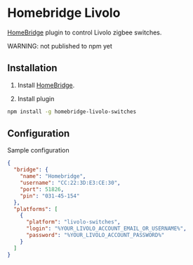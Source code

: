 # Homebridge Livolo

[HomeBridge](https://github.com/nfarina/homebridge) plugin to control Livolo zigbee switches.

WARNING: not published to npm yet

## Installation
1. Install [HomeBridge](https://github.com/nfarina/homebridge).

2. Install plugin
```sh
npm install -g homebridge-livolo-switches

```

## Configuration
Sample configuration
```json
{
  "bridge": {
    "name": "Homebridge",
    "username": "CC:22:3D:E3:CE:30",
    "port": 51826,
    "pin": "031-45-154"
  },
  "platforms": [
    {
      "platform": "livolo-switches",
      "login": "%YOUR_LIVOLO_ACCOUNT_EMAIL_OR_USERNAME%",
      "password": "%YOUR_LIVOLO_ACCOUNT_PASSWORD%"
    }
  ]
}
```